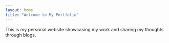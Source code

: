 ```yaml
---
layout: home
title: "Welcome to My Portfolio"
---
```


This is my personal website showcasing my work and sharing my thoughts through blogs.

